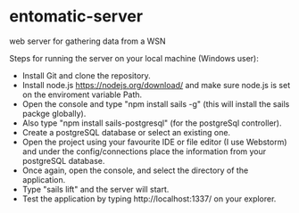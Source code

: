 # entomatic-server
web server for gathering data from a WSN

Steps for running the server on your local machine (Windows user):

- Install Git and clone the repository.
- Install node.js https://nodejs.org/download/ and make sure node.js is set on the enviroment variable Path.
- Open the console and type "npm install sails -g" (this will install the sails packge globally).
- Also type "npm install sails-postgresql" (for the postgreSql controller).
- Create a postgreSQL database or select an existing one.
- Open the project using your favourite IDE or file editor (I use Webstorm) and under the config/connections place the information from your postgreSQL database.
- Once again, open the console, and select the directory of the application.
- Type "sails lift" and the server will start.
- Test the application by typing http://localhost:1337/ on your explorer.





